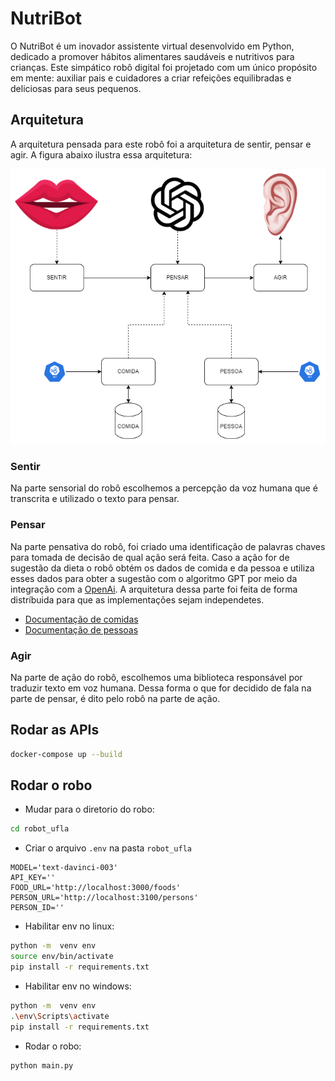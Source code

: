 # NutriBot

O NutriBot é um inovador assistente virtual desenvolvido em Python, dedicado a promover hábitos alimentares saudáveis e nutritivos para crianças. Este simpático robô digital foi projetado com um único propósito em mente: auxiliar pais e cuidadores a criar refeições equilibradas e deliciosas para seus pequenos.

## Arquitetura

A arquitetura pensada para este robô foi a arquitetura de  sentir, pensar e agir. A figura abaixo ilustra essa arquitetura:

![Arquitetura](./architecture/NutriBot.drawio.png)

### Sentir

Na parte sensorial do robô escolhemos a percepção da voz humana que é transcrita e utilizado o texto para pensar.

### Pensar 

Na parte pensativa do robô, foi criado uma identificação de palavras chaves para tomada de decisão de qual ação será feita. Caso a ação for de sugestão da dieta o robô obtém os dados de comida e da pessoa e utiliza esses dados  para obter a sugestão com o algoritmo GPT por meio da integração com a [OpenAi](https://openai.com/).
A arquitetura dessa parte foi feita de forma distríbuida para que as implementações sejam independetes.

- [Documentação de comidas](./food_info_serv/README.md)
- [Documentação de pessoas](./person_info_serv/README.md)

### Agir

Na parte de ação do robô, escolhemos uma biblioteca responsável por traduzir texto em voz humana. Dessa forma o que for decidido de fala na parte de pensar, é dito pelo robô na parte de ação.

## Rodar as APIs

```sh
docker-compose up --build
```

## Rodar o robo

- Mudar para o diretorio do robo:

```sh
cd robot_ufla
```

- Criar o arquivo `.env` na pasta `robot_ufla`

```env
MODEL='text-davinci-003'
API_KEY=''
FOOD_URL='http://localhost:3000/foods'
PERSON_URL='http://localhost:3100/persons'
PERSON_ID=''
```

- Habilitar env no linux:

```sh
python -m  venv env
source env/bin/activate
pip install -r requirements.txt
```

- Habilitar env no windows:

```sh
python -m  venv env
.\env\Scripts\activate
pip install -r requirements.txt
```

- Rodar o robo:

```sh
python main.py
```
